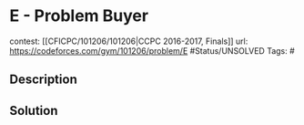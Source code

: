 # E - Problem Buyer

contest: [[CFICPC/101206/101206|CCPC 2016-2017, Finals]]
url: https://codeforces.com/gym/101206/problem/E
#Status/UNSOLVED
Tags: #

## Description

## Solution

